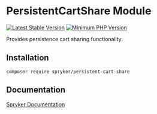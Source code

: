# PersistentCartShare Module
[![Latest Stable Version](https://poser.pugx.org/spryker/persistent-cart-share/v/stable.svg)](https://packagist.org/packages/spryker/persistent-cart-share)
[![Minimum PHP Version](https://img.shields.io/badge/php-%3E%3D%207.4-8892BF.svg)](https://php.net/)

Provides persistence cart sharing functionality.

## Installation

```
composer require spryker/persistent-cart-share
```

## Documentation

[Spryker Documentation](https://docs.spryker.com)
